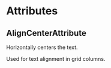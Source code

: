# Attributes

## AlignCenterAttribute

Horizontally centers the text. 

Used for text alignment in grid columns.